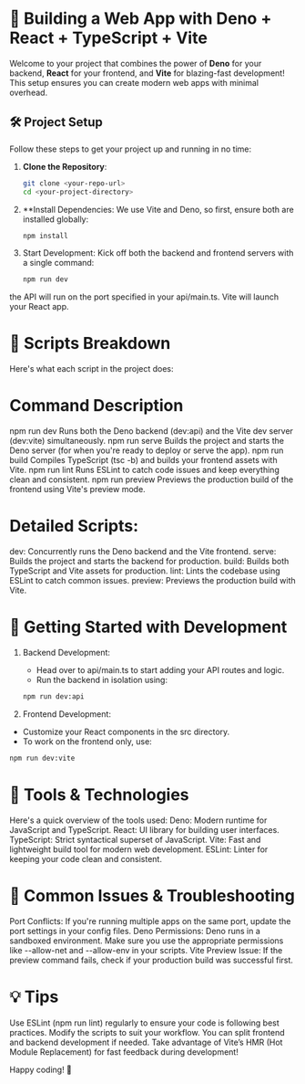 # 🚀 Building a Web App with Deno + React + TypeScript + Vite

Welcome to your project that combines the power of **Deno** for your backend, **React** for your frontend, and **Vite** for blazing-fast development! This setup ensures you can create modern web apps with minimal overhead. 

## 🛠️ Project Setup

Follow these steps to get your project up and running in no time:

1. **Clone the Repository**:
   ```bash
   git clone <your-repo-url>
   cd <your-project-directory>
2. **Install Dependencies: We use Vite and Deno, so first, ensure both are installed globally:
   ```bash
   npm install
3. Start Development: Kick off both the backend and frontend servers with a single command:
   ```bash
   npm run dev
the API will run on the port specified in your api/main.ts.
Vite will launch your React app.

# 📝 Scripts Breakdown
Here's what each script in the project does:

# Command	Description
npm run dev	Runs both the Deno backend (dev:api) and the Vite dev server (dev:vite) simultaneously.
npm run serve	Builds the project and starts the Deno server (for when you're ready to deploy or serve the app).
npm run build	Compiles TypeScript (tsc -b) and builds your frontend assets with Vite.
npm run lint	Runs ESLint to catch code issues and keep everything clean and consistent.
npm run preview	Previews the production build of the frontend using Vite's preview mode.

# Detailed Scripts:
dev: Concurrently runs the Deno backend and the Vite frontend.
serve: Builds the project and starts the backend for production.
build: Builds both TypeScript and Vite assets for production.
lint: Lints the codebase using ESLint to catch common issues.
preview: Previews the production build with Vite.

# 🌱 Getting Started with Development

1. Backend Development:
   - Head over to api/main.ts to start adding your API routes and logic.
   - Run the backend in isolation using:
   ```bash
   npm run dev:api
   ```
   
2. Frontend Development:
  - Customize your React components in the src directory.
  - To work on the frontend only, use:
  ```bash
  npm run dev:vite
  ```

# 🧰 Tools & Technologies
Here's a quick overview of the tools used:
Deno: Modern runtime for JavaScript and TypeScript.
React: UI library for building user interfaces.
TypeScript: Strict syntactical superset of JavaScript.
Vite: Fast and lightweight build tool for modern web development.
ESLint: Linter for keeping your code clean and consistent.

# 🤔 Common Issues & Troubleshooting
Port Conflicts: If you're running multiple apps on the same port, update the port settings in your config files.
Deno Permissions: Deno runs in a sandboxed environment. Make sure you use the appropriate permissions like --allow-net and --allow-env in your scripts.
Vite Preview Issue: If the preview command fails, check if your production build was successful first.

# 💡 Tips
Use ESLint (npm run lint) regularly to ensure your code is following best practices.
Modify the scripts to suit your workflow. You can split frontend and backend development if needed.
Take advantage of Vite’s HMR (Hot Module Replacement) for fast feedback during development!

Happy coding! 🎉

